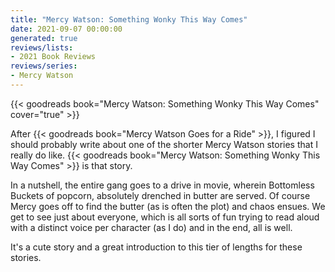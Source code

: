 ```yaml
---
title: "Mercy Watson: Something Wonky This Way Comes"
date: 2021-09-07 00:00:00
generated: true
reviews/lists:
- 2021 Book Reviews
reviews/series:
- Mercy Watson
---
```

{{< goodreads book="Mercy Watson: Something Wonky This Way Comes" cover="true" >}}

After {{< goodreads book="Mercy Watson Goes for a Ride" >}}, I figured I should probably write about one of the shorter Mercy Watson stories that I really do like. {{< goodreads book="Mercy Watson: Something Wonky This Way Comes" >}} is that story.  

In a nutshell, the entire gang goes to a drive in movie, wherein Bottomless Buckets of popcorn, absolutely drenched in butter are served. Of course Mercy goes off to find the butter (as is often the plot) and chaos ensues. We get to see just about everyone, which is all sorts of fun trying to read aloud with a distinct voice per character (as I do) and in the end, all is well.  

<!--more-->

It's a cute story and a great introduction to this tier of lengths for these stories.


